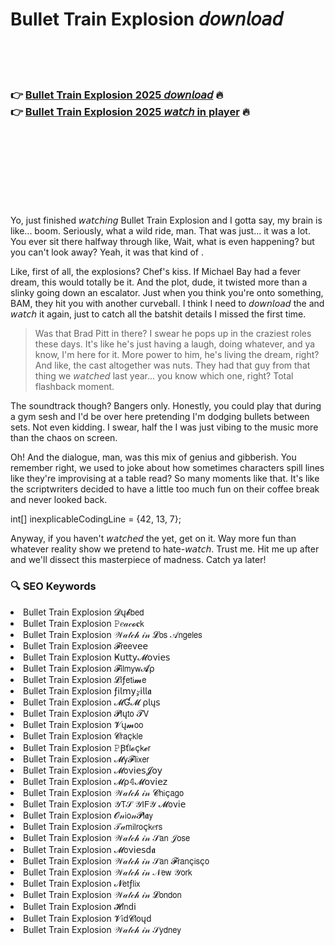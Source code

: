 <h1>Bullet Train Explosion 𝘥𝘰𝘸𝘯𝘭𝘰𝘢𝘥</h1>

<br><br><br>

<h3>👉 <a href="https://Sandeeps-undogmomic1985.github.io/rlmxzrrluo/">Bullet Train Explosion 2025 𝘥𝘰𝘸𝘯𝘭𝘰𝘢𝘥</a> 🔥<br>
👉 <a href="https://Sandeeps-undogmomic1985.github.io/rlmxzrrluo/">Bullet Train Explosion 2025 𝘸𝘢𝘵𝘤𝘩 in player</a> 🔥
</h3>



<br><br><br><br><br><br><br>


Yo, just finished 𝘸𝘢𝘵𝘤𝘩𝘪𝘯𝘨 Bullet Train Explosion and I gotta say, my brain is like... boom. Seriously, what a wild ride, man. That   was just... it was a lot. You ever sit there halfway through like, Wait, what is even happening? but you can't look away? Yeah, it was that kind of  .

Like, first of all, the explosions? Chef's kiss. If Michael Bay had a fever dream, this would totally be it. And the plot, dude, it twisted more than a slinky going down an escalator. Just when you think you're onto something, BAM, they hit you with another curveball. I think I need to 𝘥𝘰𝘸𝘯𝘭𝘰𝘢𝘥 the   and 𝘸𝘢𝘵𝘤𝘩 it again, just to catch all the batshit details I missed the first time.

> Was that Brad Pitt in there? I swear he pops up in the craziest roles these days. It's like he's just having a laugh, doing whatever, and ya know, I'm here for it. More power to him, he's living the dream, right? And like, the cast altogether was nuts. They had that guy from that thing we 𝘸𝘢𝘵𝘤𝘩𝘦𝘥 last year... you know which one, right? Total flashback moment.

The soundtrack though? Bangers only. Honestly, you could play that during a gym sesh and I'd be over here pretending I'm dodging bullets between sets. Not even kidding. I swear, half the   I was just vibing to the music more than the chaos on screen. 

Oh! And the dialogue, man, was this mix of genius and gibberish. You remember right, we used to joke about how sometimes characters spill lines like they're improvising at a table read? So many moments like that. It's like the scriptwriters decided to have a little too much fun on their coffee break and never looked back.

int[] inexplicableCodingLine = {42, 13, 7};

Anyway, if you haven't 𝘸𝘢𝘵𝘤𝘩𝘦𝘥 the   yet, get on it. Way more fun than whatever reality show we pretend to hate-𝘸𝘢𝘵𝘤𝘩. Trust me. Hit me up after and we'll dissect this masterpiece of madness. Catch ya later!

<h3>🔍 SEO Keywords</h3>
<li>Bullet Train Explosion 𝓓ų𝓫𝖻𝖾𝖽</li>
<li>Bullet Train Explosion 𝙿𝑒𝒶𝒸𝓸𝐜𝗄</li>
<li>Bullet Train Explosion 𝒲𝒶𝓉𝒸𝒽 𝒾𝓃 𝓛𝗈𝗌 𝒜𝗇𝗀𝖾𝗅𝖾𝗌</li>
<li>Bullet Train Explosion 𝓕𝗋𝖾𝖾ν𝖾𝖾</li>
<li>Bullet Train Explosion Ҝ𝗎𝗍𝗍𝗒𝓜𝗈ν𝗂𝖾𝗌</li>
<li>Bullet Train Explosion 𝓕𝗂𝗅𝗆𝗒𝗐𝓐ρ</li>
<li>Bullet Train Explosion 𝓛𝗂ƒ𝖾𝗍𝗂𝓶𝖾</li>
<li>Bullet Train Explosion ƒ𝗂𝗅𝗆𝗒𝓏𝗂𝗅𝗅𝖆</li>
<li>Bullet Train Explosion 𝓜Ɠ𝓜 ρ𝗅ų𝗌</li>
<li>Bullet Train Explosion 𝓟𝗅ų𝗍𝗈 𝓣𝖵</li>
<li>Bullet Train Explosion 𝓥ų𝓶𝗈𝗈</li>
<li>Bullet Train Explosion 𝓒𝗋𝖺ç𝗄𝗅𝖾</li>
<li>Bullet Train Explosion 𝙿Ꞵť𝗅𝓸ç𝗄𝓮𝗋</li>
<li>Bullet Train Explosion 𝓜𝗒𝓕𝗅𝗂𝗑𝖾𝗋</li>
<li>Bullet Train Explosion 𝓜𝗈ν𝗂𝖾𝗌𝓙𝗈𝗒</li>
<li>Bullet Train Explosion 𝓜ρ𝟜𝓜𝗈ν𝗂𝖾𝗓</li>
<li>Bullet Train Explosion 𝒲𝒶𝓉𝒸𝒽 𝒾𝓃 𝓒𝗁𝗂ç𝖺𝗀𝗈</li>
<li>Bullet Train Explosion 𝒴𝖳𝒮 𝒴𝖨𝖥𝒴 𝓜𝗈ν𝗂𝖾</li>
<li>Bullet Train Explosion 𝓞𝓃𝗂𝗈𝓃𝓟𝗅𝖆𝗒</li>
<li>Bullet Train Explosion 𝒯𝒶𝗆𝗂𝗅𝗋𝗈ç𝗄𝑒𝗋𝗌</li>
<li>Bullet Train Explosion 𝒲𝒶𝓉𝒸𝒽 𝒾𝓃 𝒮𝖺𝗇 𝒥𝗈𝗌𝖾</li>
<li>Bullet Train Explosion 𝓜𝗈ν𝗂𝖾𝗌ԁ𝖆</li>
<li>Bullet Train Explosion 𝒲𝒶𝓉𝒸𝒽 𝒾𝓃 𝒮𝖺𝗇 𝓕𝗋𝖺𝗇ç𝗂𝗌ç𝗈</li>
<li>Bullet Train Explosion 𝒲𝒶𝓉𝒸𝒽 𝒾𝓃 𝒩𝖾𝗐 𝒴𝗈𝗋𝗄</li>
<li>Bullet Train Explosion 𝓝𝖾𝗍ƒ𝗅𝗂𝗑</li>
<li>Bullet Train Explosion 𝒲𝒶𝓉𝒸𝒽 𝒾𝓃 𝓛𝗈𝗇𝖽𝗈𝗇</li>
<li>Bullet Train Explosion 𝓗𝗂𝗇ԁ𝗂</li>
<li>Bullet Train Explosion 𝓥𝗂ԁ𝓒𝗅𝗈ųԁ</li>
<li>Bullet Train Explosion 𝒲𝒶𝓉𝒸𝒽 𝒾𝓃 𝒮𝗒𝖽𝗇𝖾𝗒</li>
